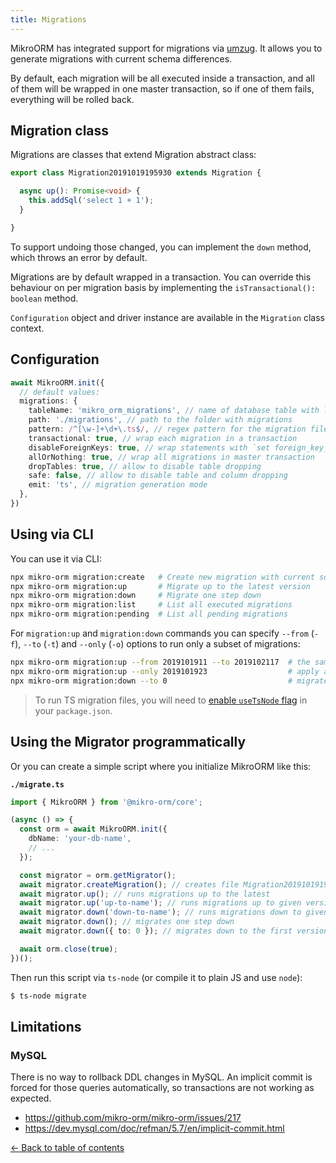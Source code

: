 ```yaml
---
title: Migrations
---
```


MikroORM has integrated support for migrations via [umzug](https://github.com/sequelize/umzug).
It allows you to generate migrations with current schema differences.

By default, each migration will be all executed inside a transaction, and all of them will 
be wrapped in one master transaction, so if one of them fails, everything will be rolled back. 

## Migration class

Migrations are classes that extend Migration abstract class:

```typescript
export class Migration20191019195930 extends Migration {

  async up(): Promise<void> {
    this.addSql('select 1 + 1');
  }

}
```

To support undoing those changed, you can implement the `down` method, which throws an error by default. 

Migrations are by default wrapped in a transaction. You can override this behaviour on 
per migration basis by implementing the `isTransactional(): boolean` method.

`Configuration` object and driver instance are available in the `Migration` class context.

## Configuration

```typescript
await MikroORM.init({
  // default values:
  migrations: {
    tableName: 'mikro_orm_migrations', // name of database table with log of executed transactions
    path: './migrations', // path to the folder with migrations
    pattern: /^[\w-]+\d+\.ts$/, // regex pattern for the migration files
    transactional: true, // wrap each migration in a transaction
    disableForeignKeys: true, // wrap statements with `set foreign_key_checks = 0` or equivalent
    allOrNothing: true, // wrap all migrations in master transaction
    dropTables: true, // allow to disable table dropping
    safe: false, // allow to disable table and column dropping
    emit: 'ts', // migration generation mode
  },
})
```

## Using via CLI

You can use it via CLI: 

```sh
npx mikro-orm migration:create   # Create new migration with current schema diff
npx mikro-orm migration:up       # Migrate up to the latest version
npx mikro-orm migration:down     # Migrate one step down
npx mikro-orm migration:list     # List all executed migrations
npx mikro-orm migration:pending  # List all pending migrations
```

For `migration:up` and `migration:down` commands you can specify `--from` (`-f`), `--to` (`-t`) 
and `--only` (`-o`) options to run only a subset of migrations:

```sh
npx mikro-orm migration:up --from 2019101911 --to 2019102117  # the same as above
npx mikro-orm migration:up --only 2019101923                  # apply a single migration
npx mikro-orm migration:down --to 0                           # migratee down all migrations
```

> To run TS migration files, you will need to [enable `useTsNode` flag](installation.md) 
> in your `package.json`.

## Using the Migrator programmatically

Or you can create a simple script where you initialize MikroORM like this:

**`./migrate.ts`**

```typescript
import { MikroORM } from '@mikro-orm/core';

(async () => {
  const orm = await MikroORM.init({
    dbName: 'your-db-name',
    // ...
  });

  const migrator = orm.getMigrator();
  await migrator.createMigration(); // creates file Migration20191019195930.ts
  await migrator.up(); // runs migrations up to the latest
  await migrator.up('up-to-name'); // runs migrations up to given version
  await migrator.down('down-to-name'); // runs migrations down to given version
  await migrator.down(); // migrates one step down
  await migrator.down({ to: 0 }); // migrates down to the first version

  await orm.close(true);
})();
```

Then run this script via `ts-node` (or compile it to plain JS and use `node`):

```sh
$ ts-node migrate
```

## Limitations

### MySQL

There is no way to rollback DDL changes in MySQL. An implicit commit is forced for those 
queries automatically, so transactions are not working as expected. 

- https://github.com/mikro-orm/mikro-orm/issues/217
- https://dev.mysql.com/doc/refman/5.7/en/implicit-commit.html

[&larr; Back to table of contents](index.md#table-of-contents)
